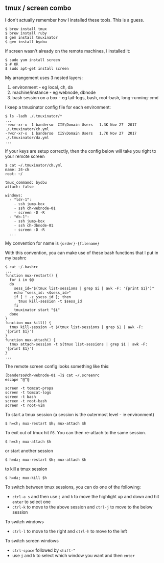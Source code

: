 ## tmux / screen combo

I don't actually remember how I installed these tools.  This is a guess.
```
$ brew install tmux
$ brew install ruby
$ gem install tmuxinator
$ gem install byobu
```
If screen wasn't already on the remote machines, I installed it:
```
$ sudo yum install screen
$ # OR
$ sudo apt-get install screen
```

My arrangement uses 3 nested layers:
  1. environment - eg local, ch, da
  1. machine/instance - eg webnode, dbnode
  1. bash session on a box - eg tail-logs, bash, root-bash, long-running-cmd

I keep a tmuxinator config file for each environment:
```
$ ls -ladh ./.tmuxinator/*
...
-rwxr-xr-x  1 banderso  CIS\Domain Users   1.3K Nov 27  2017 ./.tmuxinator/ch.yml
-rwxr-xr-x  1 banderso  CIS\Domain Users   1.7K Nov 27  2017 ./.tmuxinator/da.yml
...
```

If your keys are setup correctly, then the config below will take you right to your remote screen
```
$ cat ~/.tmuxinator/ch.yml 
name: 24-ch
root: ~/

tmux_command: byobu
attach: false

windows:
  - "ldr-1":
    - ssh jump-box
    - ssh ch-webnode-01
    - screen -D -R
  - "db-1":
    - ssh jump-box
    - ssh ch-dbnode-01
    - screen -D -R
  ...
```
My convention for name is `{order}-{filename}`

With this convention, you can make use of these bash functions that I put in my bashrc
```
$ cat ~/.bashrc
...
function mux-restart() {
  for i in $@
  do 
    sess_id="$(tmux list-sessions | grep $i | awk -F: '{print $1}')"
    echo "sess_id: <$sess_id>"
    if [ ! -z $sess_id ]; then
      tmux kill-session -t $sess_id
    fi
    tmuxinator start "$i"
  done
}
function mux-kill() {
  tmux kill-session -t $(tmux list-sessions | grep $1 | awk -F: '{print $1}')
}
function mux-attach() {
  tmux attach-session -t $(tmux list-sessions | grep $1 | awk -F: '{print $1}')
}
...
```

The remote screen config looks something like this:
```
[banderso@ch-webnode-01 ~]$ cat ~/.screenrc
escape ^@^@

screen -t tomcat-props
screen -t tomcat-logs
screen -t bash
screen -t root-bash
screen -t root-vim
```

To start a tmux session (a session is the outermost level - ie environment)
```
$ h=ch; mux-restart $h; mux-attach $h
```
To exit out of tmux hit `F6`.  You can then re-attach to the same session.
```
$ h=ch; mux-attach $h
```
or start another session
```
$ h=da; mux-restart $h; mux-attach $h
```
to kill a tmux session
```
$ h=da; mux-kill $h
```

To switch between tmux sessions, you can do one of the following:
  * `ctrl-a s` and then use `j` and `k` to move the highlight up and down and hit `enter` to select one
  * `ctrl-k` to move to the above session and `ctrl-j` to move to the below session

To switch windows
  * `ctrl-l` to move to the right and `ctrl-h` to move to the left

To switch screen windows
  * `ctrl-space` followed by `shift-"`
  * use `j` and `k` to select which window you want and then `enter`
